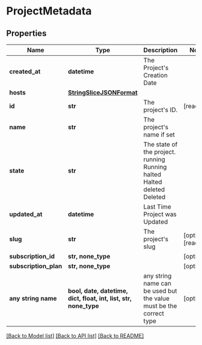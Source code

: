 # ProjectMetadata


## Properties
Name | Type | Description | Notes
------------ | ------------- | ------------- | -------------
**created_at** | **datetime** | The Project&#39;s Creation Date | 
**hosts** | [**StringSliceJSONFormat**](StringSliceJSONFormat.md) |  | 
**id** | **str** | The project&#39;s ID. | [readonly] 
**name** | **str** | The project&#39;s name if set | 
**state** | **str** | The state of the project. running Running halted Halted deleted Deleted | 
**updated_at** | **datetime** | Last Time Project was Updated | 
**slug** | **str** | The project&#39;s slug | [optional] [readonly] 
**subscription_id** | **str, none_type** |  | [optional] 
**subscription_plan** | **str, none_type** |  | [optional] 
**any string name** | **bool, date, datetime, dict, float, int, list, str, none_type** | any string name can be used but the value must be the correct type | [optional]

[[Back to Model list]](../README.md#documentation-for-models) [[Back to API list]](../README.md#documentation-for-api-endpoints) [[Back to README]](../README.md)


